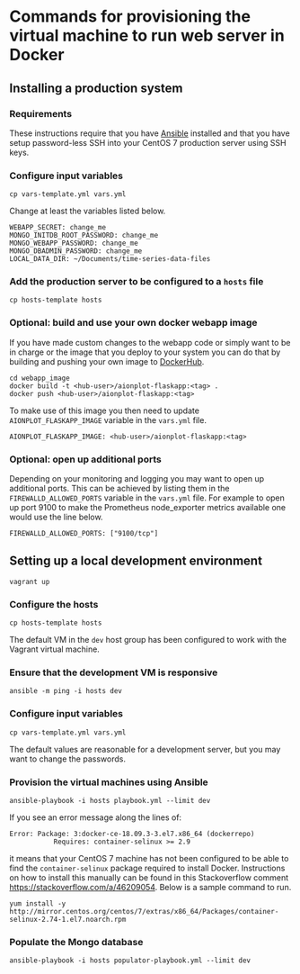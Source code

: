 # Commands for provisioning the virtual machine to run web server in Docker

## Installing a production system

### Requirements

These instructions require that you have [Ansible](https://www.ansible.com/)
installed and that you have setup password-less SSH into your CentOS 7
production server using SSH keys.

### Configure input variables

```
cp vars-template.yml vars.yml
```

Change at least the variables listed below.

```
WEBAPP_SECRET: change_me
MONGO_INITDB_ROOT_PASSWORD: change_me
MONGO_WEBAPP_PASSWORD: change_me
MONGO_DBADMIN_PASSWORD: change_me
LOCAL_DATA_DIR: ~/Documents/time-series-data-files
```

### Add the production server to be configured to a ``hosts`` file

```
cp hosts-template hosts
```

### Optional: build and use your own docker webapp image

If you have made custom changes to the webapp code or simply want to be in
charge or the image that you deploy to your system you can do that by building
and pushing your own image to [DockerHub](https://docs.docker.com/docker-hub/).

```
cd webapp_image
docker build -t <hub-user>/aionplot-flaskapp:<tag> .
docker push <hub-user>/aionplot-flaskapp:<tag>
```

To make use of this image you then need to update ``AIONPLOT_FLASKAPP_IMAGE``
variable in the ``vars.yml`` file.

```
AIONPLOT_FLASKAPP_IMAGE: <hub-user>/aionplot-flaskapp:<tag>
```

### Optional: open up additional ports

Depending on your monitoring and logging you may want to open up additional
ports. This can be achieved by listing them in the ``FIREWALLD_ALLOWED_PORTS``
variable in the ``vars.yml`` file. For example to open up port 9100 to make the
Prometheus node_exporter metrics available one would use the line below.

```
FIREWALLD_ALLOWED_PORTS: ["9100/tcp"]
```


## Setting up a local development environment

```
vagrant up
```

### Configure the hosts

```
cp hosts-template hosts
```

The default VM in the ``dev`` host group has been configured to work with the
Vagrant virtual machine.

### Ensure that the development VM is responsive

```
ansible -m ping -i hosts dev
```

### Configure input variables

```
cp vars-template.yml vars.yml
```

The default values are reasonable for a development server, but you may want to
change the passwords.

### Provision the virtual machines using Ansible

```
ansible-playbook -i hosts playbook.yml --limit dev
```

If you see an error message along the lines of:

```
Error: Package: 3:docker-ce-18.09.3-3.el7.x86_64 (dockerrepo)
           Requires: container-selinux >= 2.9
```

it means that your CentOS 7 machine has not been configured to be able to find
the ``container-selinux`` package required to install Docker. Instructions on
how to install this manually can be found in this Stackoverflow comment
https://stackoverflow.com/a/46209054.  Below is a sample command to run.

```
yum install -y http://mirror.centos.org/centos/7/extras/x86_64/Packages/container-selinux-2.74-1.el7.noarch.rpm
```


### Populate the Mongo database

```
ansible-playbook -i hosts populator-playbook.yml --limit dev
```
